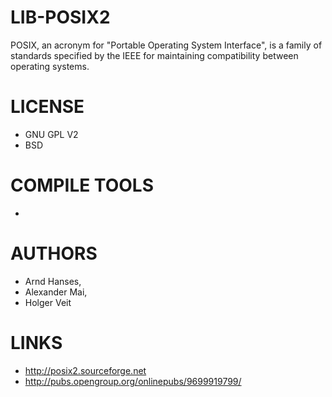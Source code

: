 LIB-POSIX2
==========

POSIX, an acronym for "Portable Operating System Interface", is a family of standards specified by the IEEE for maintaining compatibility between operating systems.


LICENSE
===============
* GNU GPL V2
* BSD

COMPILE TOOLS
===============
* 

AUTHORS
===============
* Arnd Hanses,
* Alexander Mai,
* Holger Veit

LINKS
===============
* http://posix2.sourceforge.net
* http://pubs.opengroup.org/onlinepubs/9699919799/
